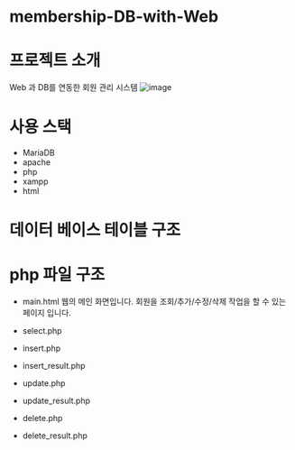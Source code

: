 # membership-DB-with-Web


# 프로젝트 소개
Web 과 DB를 연동한 회원 관리 시스템
![image](https://github.com/hackkw/membership-DB-with-Web/assets/110829185/6c290ce5-34d1-4fb5-87f6-3842da90ec70)

# 사용 스택
- MariaDB
- apache
- php
- xampp
- html

# 데이터 베이스 테이블 구조



# php 파일 구조
- main.html
  웹의 메인 화면입니다.
  회원을 조회/추가/수정/삭제 작업을 할 수 있는 페이지 입니다.

- select.php

- insert.php

- insert_result.php

- update.php

- update_result.php

- delete.php

- delete_result.php
